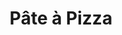 ---
layout: recette
categories: [recettes]
hidden: true
lang: fr
sitemap: false
title: Pâte à Pizza
type: boulangerie
withYeast: true
recettes:
  Classique:
    ingredients: 
      - nom: farine blanche
        qte: 380
        unite: gr
        variable: true
      - nom: sel
        qte: 6
        unite: gr
      - nom: eau
        qte: 180
        unite: mL
      - nom: huile d'olive
        qte: 3
        unite: cuillères à soupe
      - nom: levure sèche
        qte: 2
        unite: gr
    etapes:
      - label: "Préparation"
        details:
          - Dans un saladier, verser la farine et le sel
          - Ajouter la moitié du mélange eau-levure dans le saladier de farine
          - Ajouter l'huile d'olive
          - Pétrir
          - Ajouter le reste du liquide
          - Pétrir jusqu'à ce que ça arrête de coller au saladier
          - Sortir la boule et pétrir sur le plan de travail avec la paume de la main
          - Former une boule qui doit être bien lisse
          - Remettre dans le saladier, couvrir et laisser reposer 2 heures à 25°C
      - label: Cuisson
        emoji: 🔥
        details:
          - Préchauffer le four à 240°C 
          - Sortir la boule (elle a du beaucoup lever), dégazer puis l'étaler au rouleau
          - Garnir
          - Cuire 18 minutes à 240°C
    notes:
      - label: Comment pétrir
        link: https://www.youtube.com/watch?v=SF2F1xKTrdE 
      - label: Comment étaler
        link: https://youtu.be/FZDoI20pTHw?t=265
      - label: Comment étaler 2
        link: https://www.youtube.com/watch?v=oopnT_wGGHE
      - label: Explications
        link: https://www.ricardocuisine.com/chroniques/chimie-alimentaire/509-guide-pizza-101
      - La pâte peut être conservée au frais pendant une semaine, la fermentation continuera lentement
---